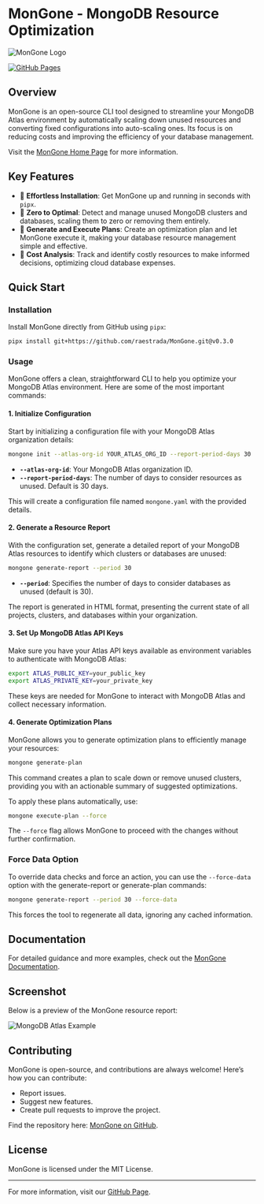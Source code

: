 # MonGone - MongoDB Resource Optimization

![MonGone Logo](https://res.cloudinary.com/dyknhuvxt/image/upload/v1731607427/mongone_wnzxyl.png)

[![GitHub Pages](https://img.shields.io/badge/GitHub-Pages-blue)](https://raestrada.github.io/mongone/)

## Overview
MonGone is an open-source CLI tool designed to streamline your MongoDB Atlas environment by automatically scaling down unused resources and converting fixed configurations into auto-scaling ones. Its focus is on reducing costs and improving the efficiency of your database management.

Visit the [MonGone Home Page](https://raestrada.github.io/mongone/) for more information.

## Key Features
- 🚒 **Effortless Installation**: Get MonGone up and running in seconds with `pipx`.
- 🚀 **Zero to Optimal**: Detect and manage unused MongoDB clusters and databases, scaling them to zero or removing them entirely.
- 📝 **Generate and Execute Plans**: Create an optimization plan and let MonGone execute it, making your database resource management simple and effective.
- 💸 **Cost Analysis**: Track and identify costly resources to make informed decisions, optimizing cloud database expenses.

## Quick Start
### Installation
Install MonGone directly from GitHub using `pipx`:

```sh
pipx install git+https://github.com/raestrada/MonGone.git@v0.3.0
```

### Usage
MonGone offers a clean, straightforward CLI to help you optimize your MongoDB Atlas environment. Here are some of the most important commands:

#### 1. Initialize Configuration
Start by initializing a configuration file with your MongoDB Atlas organization details:

```sh
mongone init --atlas-org-id YOUR_ATLAS_ORG_ID --report-period-days 30
```
- **`--atlas-org-id`**: Your MongoDB Atlas organization ID.
- **`--report-period-days`**: The number of days to consider resources as unused. Default is 30 days.

This will create a configuration file named `mongone.yaml` with the provided details.

#### 2. Generate a Resource Report
With the configuration set, generate a detailed report of your MongoDB Atlas resources to identify which clusters or databases are unused:

```sh
mongone generate-report --period 30
```
- **`--period`**: Specifies the number of days to consider databases as unused (default is 30).

The report is generated in HTML format, presenting the current state of all projects, clusters, and databases within your organization.

#### 3. Set Up MongoDB Atlas API Keys
Make sure you have your Atlas API keys available as environment variables to authenticate with MongoDB Atlas:

```sh
export ATLAS_PUBLIC_KEY=your_public_key
export ATLAS_PRIVATE_KEY=your_private_key
```
These keys are needed for MonGone to interact with MongoDB Atlas and collect necessary information.

#### 4. Generate Optimization Plans
MonGone allows you to generate optimization plans to efficiently manage your resources:

```sh
mongone generate-plan
```
This command creates a plan to scale down or remove unused clusters, providing you with an actionable summary of suggested optimizations.

To apply these plans automatically, use:

```sh
mongone execute-plan --force
```
The `--force` flag allows MonGone to proceed with the changes without further confirmation.

### Force Data Option
To override data checks and force an action, you can use the `--force-data` option with the generate-report or generate-plan commands:

```sh
mongone generate-report --period 30 --force-data
```
This forces the tool to regenerate all data, ignoring any cached information.

## Documentation
For detailed guidance and more examples, check out the [MonGone Documentation](https://raestrada.github.io/MonGone/docs.html).

## Screenshot
Below is a preview of the MonGone resource report:

![MongoDB Atlas Example](https://res.cloudinary.com/dyknhuvxt/image/upload/v1731674258/mongo-example_kzkqlh.png)

## Contributing
MonGone is open-source, and contributions are always welcome! Here’s how you can contribute:
- Report issues.
- Suggest new features.
- Create pull requests to improve the project.

Find the repository here: [MonGone on GitHub](https://github.com/raestrada/MonGone).

## License
MonGone is licensed under the MIT License.

---

For more information, visit our [GitHub Page](https://raestrada.github.io/mongone/).
